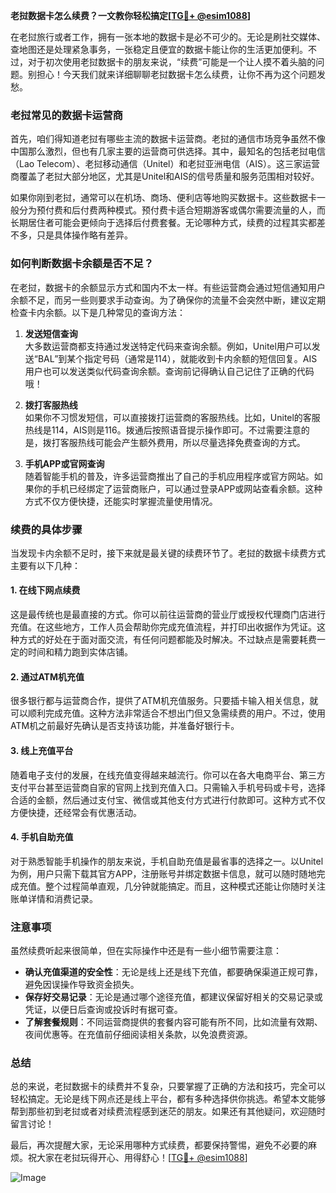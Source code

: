 **老挝数据卡怎么续费？一文教你轻松搞定[[TG💪+ @esim1088](https://t.me/s/esim1088)]**

在老挝旅行或者工作，拥有一张本地的数据卡是必不可少的。无论是刷社交媒体、查地图还是处理紧急事务，一张稳定且便宜的数据卡能让你的生活更加便利。不过，对于初次使用老挝数据卡的朋友来说，“续费”可能是一个让人摸不着头脑的问题。别担心！今天我们就来详细聊聊老挝数据卡怎么续费，让你不再为这个问题发愁。

### 老挝常见的数据卡运营商

首先，咱们得知道老挝有哪些主流的数据卡运营商。老挝的通信市场竞争虽然不像中国那么激烈，但也有几家主要的运营商可供选择。其中，最知名的包括老挝电信（Lao Telecom）、老挝移动通信（Unitel）和老挝亚洲电信（AIS）。这三家运营商覆盖了老挝大部分地区，尤其是Unitel和AIS的信号质量和服务范围相对较好。

如果你刚到老挝，通常可以在机场、商场、便利店等地购买数据卡。这些数据卡一般分为预付费和后付费两种模式。预付费卡适合短期游客或偶尔需要流量的人，而长期居住者可能会更倾向于选择后付费套餐。无论哪种方式，续费的过程其实都差不多，只是具体操作略有差异。

### 如何判断数据卡余额是否不足？

在老挝，数据卡的余额显示方式和国内不太一样。有些运营商会通过短信通知用户余额不足，而另一些则要求手动查询。为了确保你的流量不会突然中断，建议定期检查卡内余额。以下是几种常见的查询方法：

1. **发送短信查询**  
   大多数运营商都支持通过发送特定代码来查询余额。例如，Unitel用户可以发送“BAL”到某个指定号码（通常是114），就能收到卡内余额的短信回复。AIS用户也可以发送类似代码查询余额。查询前记得确认自己记住了正确的代码哦！

2. **拨打客服热线**  
   如果你不习惯发短信，可以直接拨打运营商的客服热线。比如，Unitel的客服热线是114，AIS则是116。拨通后按照语音提示操作即可。不过需要注意的是，拨打客服热线可能会产生额外费用，所以尽量选择免费查询的方式。

3. **手机APP或官网查询**  
   随着智能手机的普及，许多运营商推出了自己的手机应用程序或官方网站。如果你的手机已经绑定了运营商账户，可以通过登录APP或网站查看余额。这种方式不仅方便快捷，还能实时掌握流量使用情况。

### 续费的具体步骤

当发现卡内余额不足时，接下来就是最关键的续费环节了。老挝的数据卡续费方式主要有以下几种：

#### 1. 在线下网点续费
这是最传统也是最直接的方式。你可以前往运营商的营业厅或授权代理商门店进行充值。在这些地方，工作人员会帮助你完成充值流程，并打印出收据作为凭证。这种方式的好处在于面对面交流，有任何问题都能及时解决。不过缺点是需要耗费一定的时间和精力跑到实体店铺。

#### 2. 通过ATM机充值
很多银行都与运营商合作，提供了ATM机充值服务。只要插卡输入相关信息，就可以顺利完成充值。这种方法非常适合不想出门但又急需续费的用户。不过，使用ATM机之前最好先确认是否支持该功能，并准备好银行卡。

#### 3. 线上充值平台
随着电子支付的发展，在线充值变得越来越流行。你可以在各大电商平台、第三方支付平台甚至运营商自家的官网上找到充值入口。只需输入手机号码或卡号，选择合适的金额，然后通过支付宝、微信或其他支付方式进行付款即可。这种方式不仅方便快捷，还经常会有优惠活动。

#### 4. 手机自助充值
对于熟悉智能手机操作的朋友来说，手机自助充值是最省事的选择之一。以Unitel为例，用户只需下载其官方APP，注册账号并绑定数据卡信息，就可以随时随地完成充值。整个过程简单直观，几分钟就能搞定。而且，这种模式还能让你随时关注账单详情和消费记录。

### 注意事项

虽然续费听起来很简单，但在实际操作中还是有一些小细节需要注意：

- **确认充值渠道的安全性**：无论是线上还是线下充值，都要确保渠道正规可靠，避免因误操作导致资金损失。
- **保存好交易记录**：无论是通过哪个途径充值，都建议保留好相关的交易记录或凭证，以便日后查询或投诉时有据可查。
- **了解套餐规则**：不同运营商提供的套餐内容可能有所不同，比如流量有效期、夜间优惠等。在充值前仔细阅读相关条款，以免浪费资源。

### 总结

总的来说，老挝数据卡的续费并不复杂，只要掌握了正确的方法和技巧，完全可以轻松搞定。无论是线下网点还是线上平台，都有多种选择供你挑选。希望本文能够帮到那些初到老挝或者对续费流程感到迷茫的朋友。如果还有其他疑问，欢迎随时留言讨论！

最后，再次提醒大家，无论采用哪种方式续费，都要保持警惕，避免不必要的麻烦。祝大家在老挝玩得开心、用得舒心！[[TG💪+ @esim1088](https://t.me/s/esim1088)] 

![Image](https://i.postimg.cc/4NQfJmqS/Snipaste-2025-05-13-00-14-12.png)